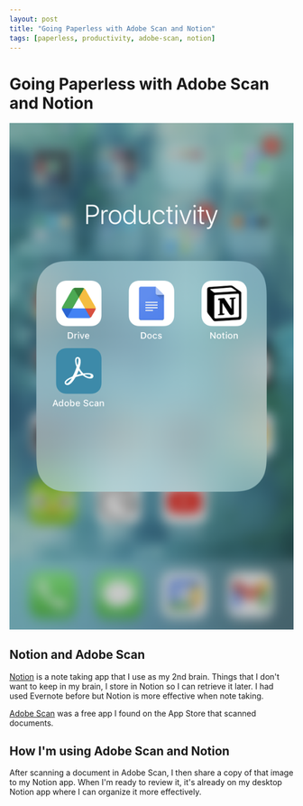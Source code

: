 ```yaml
---
layout: post
title: "Going Paperless with Adobe Scan and Notion"
tags: [paperless, productivity, adobe-scan, notion]
---
```


# Going Paperless with Adobe Scan and Notion

![IMG_4441](/assets/2020-11-11-going-paperless-with-adobe-scan-and-notion/IMG_4441.png)

## Notion and Adobe Scan

[Notion](https://www.notion.so/) is a note taking app that I use as my 2nd brain.  Things that I don't want to keep in my brain, I store in Notion so I can retrieve it later. I had used Evernote before but Notion is more effective when note taking.

[Adobe Scan](https://apps.apple.com/us/app/adobe-scan-digital-pdf-scanner/id1199564834)  was a free app I found on the App Store that scanned documents.

## How I'm using Adobe Scan and Notion

After scanning a document in Adobe Scan, I then share a copy of that image to my Notion app.  When I'm ready to review it, it's already on my desktop Notion app where I can organize it more effectively.

